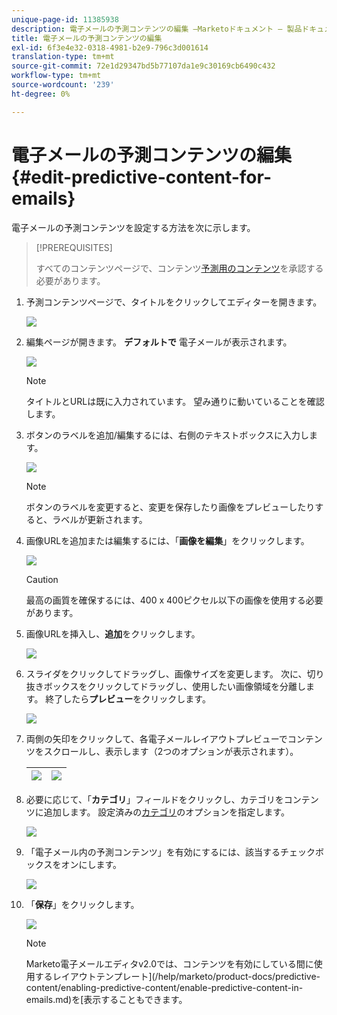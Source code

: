 ```yaml
---
unique-page-id: 11385938
description: 電子メールの予測コンテンツの編集 —Marketoドキュメント — 製品ドキュメント
title: 電子メールの予測コンテンツの編集
exl-id: 6f3e4e32-0318-4981-b2e9-796c3d001614
translation-type: tm+mt
source-git-commit: 72e1d29347bd5b77107da1e9c30169cb6490c432
workflow-type: tm+mt
source-wordcount: '239'
ht-degree: 0%

---
```


# 電子メールの予測コンテンツの編集{#edit-predictive-content-for-emails}

電子メールの予測コンテンツを設定する方法を次に示します。

>[!PREREQUISITES]
>
>すべてのコンテンツページで、コンテンツ[予測用のコンテンツ](/help/marketo/product-docs/predictive-content/working-with-all-content/approve-a-title-for-predictive-content.md)を承認する必要があります。

1. 予測コンテンツページで、タイトルをクリックしてエディターを開きます。

   ![](assets/image2017-10-3-9-3a30-3a25.png)

1. 編集ページが開きます。 **デフォルトで** 電子メールが表示されます。

   ![](assets/image2017-10-3-9-3a31-3a18.png)

   >[!NOTE]
   >
   >タイトルとURLは既に入力されています。 望み通りに動いていることを確認します。

1. ボタンのラベルを追加/編集するには、右側のテキストボックスに入力します。

   ![](assets/image2017-10-3-9-3a32-3a18.png)

   >[!NOTE]
   >
   >ボタンのラベルを変更すると、変更を保存したり画像をプレビューしたりすると、ラベルが更新されます。

1. 画像URLを追加または編集するには、「**画像を編集**」をクリックします。

   ![](assets/image2017-10-3-9-3a33-3a11.png)

   >[!CAUTION]
   >
   >最高の画質を確保するには、400 x 400ピクセル以下の画像を使用する必要があります。

1. 画像URLを挿入し、**追加**&#x200B;をクリックします。

   ![](assets/five.png)

1. スライダをクリックしてドラッグし、画像サイズを変更します。 次に、切り抜きボックスをクリックしてドラッグし、使用したい画像領域を分離します。 終了したら&#x200B;**プレビュー**&#x200B;をクリックします。

   ![](assets/six.png)

1. 両側の矢印をクリックして、各電子メールレイアウトプレビューでコンテンツをスクロールし、表示します（2つのオプションが表示されます）。

   | ![](assets/sevena.png) | ![](assets/sevenb.png) |
   |---|---|

1. 必要に応じて、「**カテゴリ**」フィールドをクリックし、カテゴリをコンテンツに追加します。 設定済みの[カテゴリ](/help/marketo/product-docs/predictive-content/getting-started/set-up-categories.md)のオプションを指定します。

   ![](assets/eight.png)

1. 「電子メール内の予測コンテンツ」を有効にするには、該当するチェックボックスをオンにします。

   ![](assets/nine.png)

1. 「**保存**」をクリックします。

   ![](assets/save.png)

   >[!NOTE]
   >
   >Marketo電子メールエディタv2.0では、コンテンツを有効にしている間に使用するレイアウトテンプレート](/help/marketo/product-docs/predictive-content/enabling-predictive-content/enable-predictive-content-in-emails.md)を[表示することもできます。
